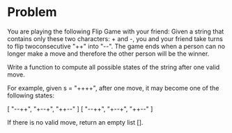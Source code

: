 Problem
===

You are playing the following Flip Game with your friend: Given a string that contains only these two characters: + and -, you and your friend take turns to flip twoconsecutive "++" into "--". The game ends when a person can no longer make a move and therefore the other person will be the winner.

Write a function to compute all possible states of the string after one valid move.

For example, given s = "++++", after one move, it may become one of the following states:

[
  "--++",
  "+--+",
  "++--"
]
[
  "--++",
  "+--+",
  "++--"
]

If there is no valid move, return an empty list [].

